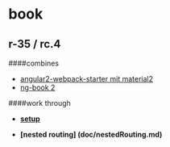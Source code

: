# book 
## r-35 / rc.4
####combines 

* [angular2-webpack-starter mit material2](https://github.com/AngularClass/angular2-webpack-starter)
* [ng-book 2](https://www.ng-book.com/2/)

####work through
* **[setup](doc/setup.md)**

* **[nested routing] (doc/nestedRouting.md)**

